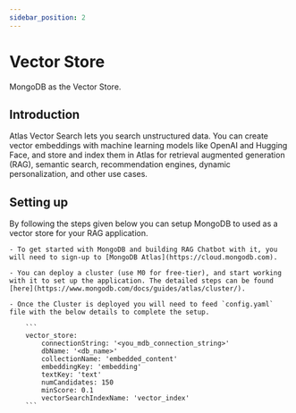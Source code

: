 ```yaml
---
sidebar_position: 2
---
```


# Vector Store

MongoDB as the Vector Store.

## Introduction 

Atlas Vector Search lets you search unstructured data. You can create vector embeddings with machine learning models like OpenAI and Hugging Face, and store and index them in Atlas for retrieval augmented generation (RAG), semantic search, recommendation engines, dynamic personalization, and other use cases.


## Setting up 

By following the steps given below you can setup MongoDB to used as a vector store for your RAG application.


    - To get started with MongoDB and building RAG Chatbot with it, you will need to sign-up to [MongoDB Atlas](https://cloud.mongodb.com).

    - You can deploy a cluster (use M0 for free-tier), and start working with it to set up the application. The detailed steps can be found [here](https://www.mongodb.com/docs/guides/atlas/cluster/).

    - Once the Cluster is deployed you will need to feed `config.yaml` file with the below details to complete the setup.

        ```
        vector_store:
            connectionString: '<you_mdb_connection_string>'
            dbName: '<db_name>'
            collectionName: 'embedded_content'
            embeddingKey: 'embedding'
            textKey: 'text'
            numCandidates: 150
            minScore: 0.1 
            vectorSearchIndexName: 'vector_index'
        ```